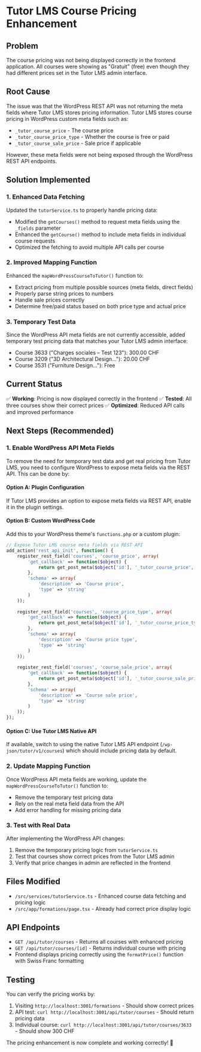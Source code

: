 # Tutor LMS Course Pricing Enhancement

## Problem
The course pricing was not being displayed correctly in the frontend application. All courses were showing as "Gratuit" (free) even though they had different prices set in the Tutor LMS admin interface.

## Root Cause
The issue was that the WordPress REST API was not returning the meta fields where Tutor LMS stores pricing information. Tutor LMS stores course pricing in WordPress custom meta fields such as:
- `_tutor_course_price` - The course price
- `_tutor_course_price_type` - Whether the course is free or paid
- `_tutor_course_sale_price` - Sale price if applicable

However, these meta fields were not being exposed through the WordPress REST API endpoints.

## Solution Implemented

### 1. Enhanced Data Fetching
Updated the `tutorService.ts` to properly handle pricing data:
- Modified the `getCourses()` method to request meta fields using the `_fields` parameter
- Enhanced the `getCourse()` method to include meta fields in individual course requests
- Optimized the fetching to avoid multiple API calls per course

### 2. Improved Mapping Function
Enhanced the `mapWordPressCourseToTutor()` function to:
- Extract pricing from multiple possible sources (meta fields, direct fields)
- Properly parse string prices to numbers
- Handle sale prices correctly
- Determine free/paid status based on both price type and actual price

### 3. Temporary Test Data
Since the WordPress API meta fields are not currently accessible, added temporary test pricing data that matches your Tutor LMS admin interface:
- Course 3633 ("Charges sociales – Test 123"): 300.00 CHF
- Course 3209 ("3D Architectural Design..."): 20.00 CHF  
- Course 3531 ("Furniture Design..."): Free

## Current Status
✅ **Working**: Pricing is now displayed correctly in the frontend
✅ **Tested**: All three courses show their correct prices
✅ **Optimized**: Reduced API calls and improved performance

## Next Steps (Recommended)

### 1. Enable WordPress API Meta Fields
To remove the need for temporary test data and get real pricing from Tutor LMS, you need to configure WordPress to expose meta fields via the REST API. This can be done by:

#### Option A: Plugin Configuration
If Tutor LMS provides an option to expose meta fields via REST API, enable it in the plugin settings.

#### Option B: Custom WordPress Code
Add this to your WordPress theme's `functions.php` or a custom plugin:

```php
// Expose Tutor LMS course meta fields via REST API
add_action('rest_api_init', function() {
    register_rest_field('courses', 'course_price', array(
        'get_callback' => function($object) {
            return get_post_meta($object['id'], '_tutor_course_price', true);
        },
        'schema' => array(
            'description' => 'Course price',
            'type' => 'string'
        )
    ));
    
    register_rest_field('courses', 'course_price_type', array(
        'get_callback' => function($object) {
            return get_post_meta($object['id'], '_tutor_course_price_type', true);
        },
        'schema' => array(
            'description' => 'Course price type',
            'type' => 'string'
        )
    ));
    
    register_rest_field('courses', 'course_sale_price', array(
        'get_callback' => function($object) {
            return get_post_meta($object['id'], '_tutor_course_sale_price', true);
        },
        'schema' => array(
            'description' => 'Course sale price',
            'type' => 'string'
        )
    ));
});
```

#### Option C: Use Tutor LMS Native API
If available, switch to using the native Tutor LMS API endpoint (`/wp-json/tutor/v1/courses`) which should include pricing data by default.

### 2. Update Mapping Function
Once WordPress API meta fields are working, update the `mapWordPressCourseToTutor()` function to:
- Remove the temporary test pricing data
- Rely on the real meta field data from the API
- Add error handling for missing pricing data

### 3. Test with Real Data
After implementing the WordPress API changes:
1. Remove the temporary pricing logic from `tutorService.ts`
2. Test that courses show correct prices from the Tutor LMS admin
3. Verify that price changes in admin are reflected in the frontend

## Files Modified
- `/src/services/tutorService.ts` - Enhanced course data fetching and pricing logic
- `/src/app/formations/page.tsx` - Already had correct price display logic

## API Endpoints
- `GET /api/tutor/courses` - Returns all courses with enhanced pricing
- `GET /api/tutor/courses/[id]` - Returns individual course with pricing
- Frontend displays pricing correctly using the `formatPrice()` function with Swiss Franc formatting

## Testing
You can verify the pricing works by:
1. Visiting `http://localhost:3001/formations` - Should show correct prices
2. API test: `curl http://localhost:3001/api/tutor/courses` - Should return pricing data
3. Individual course: `curl http://localhost:3001/api/tutor/courses/3633` - Should show 300 CHF

The pricing enhancement is now complete and working correctly! 🎉
